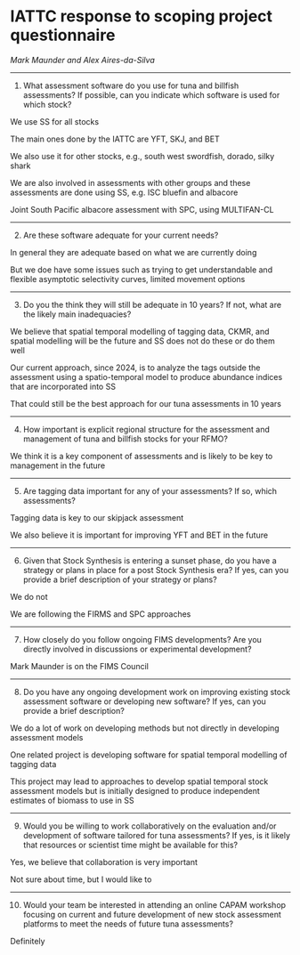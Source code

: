 # IATTC response to scoping project questionnaire

*Mark Maunder and Alex Aires-da-Silva*

--------------------------------------------------------------------------------

1. What assessment software do you use for tuna and billfish assessments? If
   possible, can you indicate which software is used for which stock?

We use SS for all stocks

The main ones done by the IATTC are YFT, SKJ, and BET

We also use it for other stocks, e.g., south west swordfish, dorado, silky shark

We are also involved in assessments with other groups and these assessments are
done using SS, e.g. ISC bluefin and albacore

Joint South Pacific albacore assessment with SPC, using MULTIFAN-CL

--------------------------------------------------------------------------------

2. Are these software adequate for your current needs?

In general they are adequate based on what we are currently doing

But we doe have some issues such as trying to get understandable and flexible
asymptotic selectivity curves, limited movement options

--------------------------------------------------------------------------------

3. Do you the think they will still be adequate in 10 years? If not, what are
   the likely main inadequacies?

We believe that spatial temporal modelling of tagging data, CKMR, and spatial
modelling will be the future and SS does not do these or do them well

Our current approach, since 2024, is to analyze the tags outside the assessment
using a spatio-temporal model to produce abundance indices that are incorporated
into SS

That could still be the best approach for our tuna assessments in 10 years

--------------------------------------------------------------------------------

4. How important is explicit regional structure for the assessment and
   management of tuna and billfish stocks for your RFMO?

We think it is a key component of assessments and is likely to be key to
management in the future

--------------------------------------------------------------------------------

5. Are tagging data important for any of your assessments? If so, which
   assessments?

Tagging data is key to our skipjack assessment

We also believe it is important for improving YFT and BET in the future

--------------------------------------------------------------------------------

6. Given that Stock Synthesis is entering a sunset phase, do you have a strategy
   or plans in place for a post Stock Synthesis era? If yes, can you provide a
   brief description of your strategy or plans?

We do not

We are following the FIRMS and SPC approaches

--------------------------------------------------------------------------------

7. How closely do you follow ongoing FIMS developments? Are you directly
   involved in discussions or experimental development?

Mark Maunder is on the FIMS Council

--------------------------------------------------------------------------------

8. Do you have any ongoing development work on improving existing stock
   assessment software or developing new software? If yes, can you provide a
   brief description?

We do a lot of work on developing methods but not directly in developing
assessment models

One related project is developing software for spatial temporal modelling of
tagging data

This project may lead to approaches to develop spatial temporal stock assessment
models but is initially designed to produce independent estimates of biomass to
use in SS

--------------------------------------------------------------------------------

9. Would you be willing to work collaboratively on the evaluation and/or
   development of software tailored for tuna assessments? If yes, is it likely
   that resources or scientist time might be available for this?

Yes, we believe that collaboration is very important

Not sure about time, but I would like to

--------------------------------------------------------------------------------

10. Would your team be interested in attending an online CAPAM workshop focusing
    on current and future development of new stock assessment platforms to meet
    the needs of future tuna assessments?

Definitely
